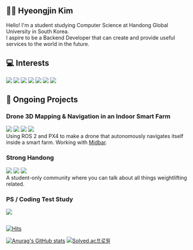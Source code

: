 ## 👨‍💻 Hyeongjin Kim
Hello! I'm a student studying Computer Science at Handong Global University in South Korea. <br>
I aspire to be a Backend Developer that can create and provide useful services to the world in the future. <br>

## 💻 Interests

![](https://img.shields.io/badge/C++-00599C.svg?&style=for-the-badge&logo=C%2B%2B&logoColor=white)
![](https://img.shields.io/badge/Java-007396.svg?&style=for-the-badge&logo=Java&logoColor=white)
![](https://img.shields.io/badge/Spring-6DB33F.svg?&style=for-the-badge&logo=Spring&logoColor=white)
![](https://img.shields.io/badge/SpringBoot-6DB33F.svg?&style=for-the-badge&logo=SpringBoot&logoColor=white)
![](https://img.shields.io/badge/JavaScript-F7DF1E.svg?&style=for-the-badge&logo=JavaScript&logoColor=white)
![](https://img.shields.io/badge/Node.js-339933.svg?&style=for-the-badge&logo=Node.js&logoColor=white)
![](https://img.shields.io/badge/React-61DAFB.svg?&style=for-the-badge&logo=React&logoColor=white)

## 🚀 Ongoing Projects

### Drone 3D Mapping & Navigation in an Indoor Smart Farm
![](https://img.shields.io/badge/ROS-22314E.svg?&style=for-the-badge&logo=ROS&logoColor=white)
![](https://img.shields.io/badge/C++-00599C.svg?&style=for-the-badge&logo=C%2B%2B&logoColor=white)
![](https://img.shields.io/badge/Python-3776AB.svg?&style=for-the-badge&logo=Python&logoColor=white)
![](https://img.shields.io/badge/PX4-88CE02.svg?&style=for-the-badge&logo=PX4&logoColor=white)
<br>
Using ROS 2 and PX4 to make a drone that autonomously navigates itself inside a smart farm.
       Working with [Midbar](https://midbar.kr/).

### Strong Handong
![](https://img.shields.io/badge/Java-007396.svg?&style=for-the-badge&logo=Java&logoColor=white)
![](https://img.shields.io/badge/SpringBoot-6DB33F.svg?&style=for-the-badge&logo=SpringBoot&logoColor=white)
![](https://img.shields.io/badge/AmazonAWS-232F3E.svg?&style=for-the-badge&logo=AmazonAWS&logoColor=white)
<br>
A student-only community where you can talk about all things weightlifting related.

### PS / Coding Test Study
![](https://img.shields.io/badge/C++-00599C.svg?&style=for-the-badge&logo=C%2B%2B&logoColor=white)

## 
[![Hits](https://hits.seeyoufarm.com/api/count/incr/badge.svg?url=https%3A%2F%2Fgithub.com%2Fhhjj0506&count_bg=%237D7D7D&title_bg=%23030303&icon=&icon_color=%23E7E7E7&title=hits&edge_flat=false)](https://hits.seeyoufarm.com)

[![Anurag's GitHub stats](https://github-readme-stats.vercel.app/api?username=hhjj0506&show_icons=true&theme=dark)](https://github.com/anuraghazra/github-readme-stats)
[![Solved.ac프로필](http://mazassumnida.wtf/api/v2/generate_badge?boj=hhjj0506)](https://solved.ac/hhjj0506)



